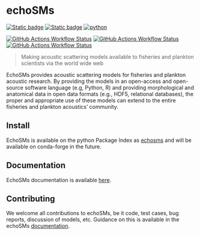 # echoSMs

[![Static badge](https://img.shields.io/pypi/v/echosms.svg)](https://pypi.org/project/echosms/)
[![Static badge](https://img.shields.io/github/license/ices-tools-dev/echosms)](https://raw.githubusercontent.com/ices-tools-dev/echoSMs/refs/heads/main/LICENSE)
[![python](https://img.shields.io/pypi/pyversions/echosms.svg?logo=python&logoColor=white)](https://pypi.org/project/echosms/)

[![GitHub Actions Workflow Status](https://img.shields.io/github/actions/workflow/status/ices-tools-dev/echoSMs/publish-to-pypi.yml)](https://github.com/ices-tools-dev/echoSMs/actions/workflows/publish-to-pypi.yml)
[![GitHub Actions Workflow Status](https://img.shields.io/github/actions/workflow/status/ices-tools-dev/echoSMs/build-docs.yml?label=docs)](https://github.com/ices-tools-dev/echoSMs/actions/workflows/build-docs.yml)
[![GitHub Actions Workflow Status](https://img.shields.io/github/actions/workflow/status/ices-tools-dev/echoSMs/run-tests.yml?label=tests)](https://github.com/ices-tools-dev/echoSMs/actions/workflows/run-tests.yml)

> Making acoustic scattering models available to fisheries and plankton scientists via the world wide web

EchoSMs provides acoustic scattering models for fisheries and plankton acoustic research. By providing the models in an open-access and open-source software language (e.g, Python, R) and providing morphological and anatomical data in open data formats (e.g., HDF5, relational databases), the proper and appropriate use of these models can extend to the entire fisheries and plankton acoustics’ community.

## Install

EchoSMs is available on the python Package Index as [echosms](https://pypi.org/project/echosms/) and will be available on conda-forge in the future.

## Documentation

EchoSMs documentation is available [here](https://ices-tools-dev.github.io/echoSMs/).

## Contributing

We welcome all contributions to echoSMs, be it code, test cases, bug reports, discussion of models, etc. Guidance on this is available in the echoSMs [documentation](https://ices-tools-dev.github.io/echoSMs/#contributing-to-echosms).
